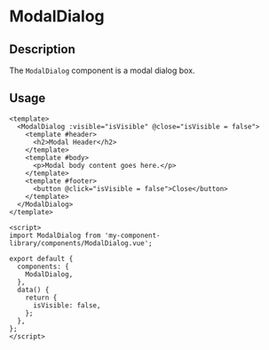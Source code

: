 # ModalDialog

## Description

The `ModalDialog` component is a modal dialog box.

## Usage

```vue
<template>
  <ModalDialog :visible="isVisible" @close="isVisible = false">
    <template #header>
      <h2>Modal Header</h2>
    </template>
    <template #body>
      <p>Modal body content goes here.</p>
    </template>
    <template #footer>
      <button @click="isVisible = false">Close</button>
    </template>
  </ModalDialog>
</template>

<script>
import ModalDialog from 'my-component-library/components/ModalDialog.vue';

export default {
  components: {
    ModalDialog,
  },
  data() {
    return {
      isVisible: false,
    };
  },
};
</script>
